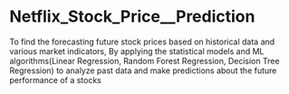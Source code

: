 # Netflix_Stock_Price__Prediction
To find the forecasting future stock prices based on historical data and various market indicators, By applying the statistical models and ML algorithms(Linear Regression, Random Forest Regression, Decision Tree Regression) to analyze past data and make predictions about the future performance of a stocks
